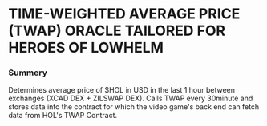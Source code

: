 # TIME-WEIGHTED AVERAGE PRICE (TWAP) ORACLE TAILORED FOR HEROES OF LOWHELM
### Summery
Determines average price of $HOL in USD in the last 1 hour between exchanges (XCAD DEX + ZILSWAP DEX).
Calls TWAP every 30minute and stores data into the contract for which the video game's back end can fetch data from HOL's TWAP Contract.